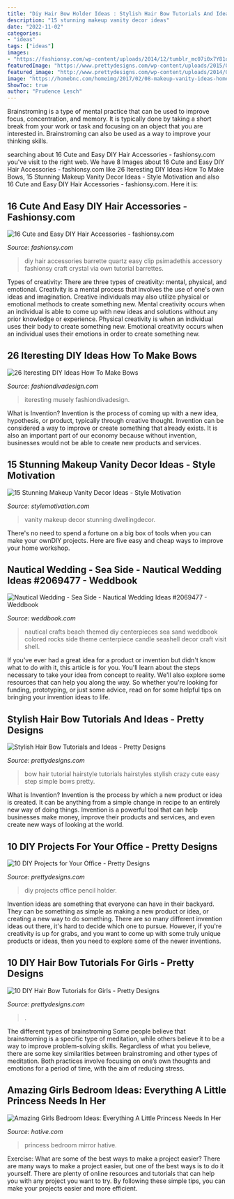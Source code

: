 ```yaml
---
title: "Diy Hair Bow Holder Ideas : Stylish Hair Bow Tutorials And Ideas"
description: "15 stunning makeup vanity decor ideas"
date: "2022-11-02"
categories:
- "ideas"
tags: ["ideas"]
images:
- "https://fashionsy.com/wp-content/uploads/2014/12/tumblr_mc07i0x7Y81qzymieo1_1280.jpg"
featuredImage: "https://www.prettydesigns.com/wp-content/uploads/2015/08/10-diy-projects-for-your-office1.jpg"
featured_image: "http://www.prettydesigns.com/wp-content/uploads/2014/05/Bow-Hairstyle-Tutorial.jpg"
image: "https://homebnc.com/homeimg/2017/02/08-makeup-vanity-ideas-homebnc.jpg"
ShowToc: true
author: "Prudence Lesch"
---
```



Brainstroming is a type of mental practice that can be used to improve focus, concentration, and memory. It is typically done by taking a short break from your work or task and focusing on an object that you are interested in. Brainstroming can also be used as a way to improve your thinking skills.

	

		
searching about 16 Cute and Easy DIY Hair Accessories - fashionsy.com you've visit to the right web. We have 8 Images about 16 Cute and Easy DIY Hair Accessories - fashionsy.com like 26 Iteresting DIY Ideas How To Make Bows, 15 Stunning Makeup Vanity Decor Ideas - Style Motivation and also 16 Cute and Easy DIY Hair Accessories - fashionsy.com. Here it is:
		
    
## 16 Cute And Easy DIY Hair Accessories - Fashionsy.com

<img loading=lazy src="https://fashionsy.com/wp-content/uploads/2014/12/tumblr_mc07i0x7Y81qzymieo1_1280.jpg" onerror="this.onerror=null;this.src='https://tse1.mm.bing.net/th?id=OIP.N4kBAvz1h6ByEgpUUtRqQgHaKX&amp;pid=15.1';" alt="16 Cute and Easy DIY Hair Accessories - fashionsy.com">

_Source: fashionsy.com_

>diy hair accessories barrette quartz easy clip psimadethis accessory fashionsy craft crystal via own tutorial barrettes. 

	

Types of creativity: There are three types of creativity: mental, physical, and emotional.
Creativity is a mental process that involves the use of one's own ideas and imagination. Creative individuals may also utilize physical or emotional methods to create something new. Mental creativity occurs when an individual is able to come up with new ideas and solutions without any prior knowledge or experience. Physical creativity is when an individual uses their body to create something new. Emotional creativity occurs when an individual uses their emotions in order to create something new.

    
## 26 Iteresting DIY Ideas How To Make Bows

<img loading=lazy src="https://www.fashiondivadesign.com/wp-content/uploads/2013/04/DIY-bows-50-640x640.jpg" onerror="this.onerror=null;this.src='https://tse2.mm.bing.net/th?id=OIP.TNmACf15rJZW4neMM__BDQHaHa&amp;pid=15.1';" alt="26 Iteresting DIY Ideas How To Make Bows">

_Source: fashiondivadesign.com_

>iteresting musely fashiondivadesign. 

	

What is Invention?
Invention is the process of coming up with a new idea, hypothesis, or product, typically through creative thought. Invention can be considered a way to improve or create something that already exists. It is also an important part of our economy because without invention, businesses would not be able to create new products and services.

    
## 15 Stunning Makeup Vanity Decor Ideas - Style Motivation

<img loading=lazy src="https://homebnc.com/homeimg/2017/02/08-makeup-vanity-ideas-homebnc.jpg" onerror="this.onerror=null;this.src='https://tse1.mm.bing.net/th?id=OIP.IhA8ynQi0Anqfe8J-AtZFgHaKZ&amp;pid=15.1';" alt="15 Stunning Makeup Vanity Decor Ideas - Style Motivation">

_Source: stylemotivation.com_

>vanity makeup decor stunning dwellingdecor. 

	

There's no need to spend a fortune on a big box of tools when you can make your ownDIY projects. Here are five easy and cheap ways to improve your home workshop.

    
## Nautical Wedding - Sea Side - Nautical Wedding Ideas #2069477 - Weddbook

<img loading=lazy src="http://s3.weddbook.me/t1/2/0/6/2069477/sea-side-nautical-wedding-ideas.jpg" onerror="this.onerror=null;this.src='https://tse2.mm.bing.net/th?id=OIP.ykYL6cONJ40v0OfFnkptCwHaJ3&amp;pid=15.1';" alt="Nautical Wedding - Sea Side - Nautical Wedding Ideas #2069477 - Weddbook">

_Source: weddbook.com_

>nautical crafts beach themed diy centerpieces sea sand weddbook colored rocks side theme centerpiece candle seashell decor craft visit shell. 

	

If you've ever had a great idea for a product or invention but didn't know what to do with it, this article is for you. You'll learn about the steps necessary to take your idea from concept to reality. We'll also explore some resources that can help you along the way. So whether you're looking for funding, prototyping, or just some advice, read on for some helpful tips on bringing your invention ideas to life.

    
## Stylish Hair Bow Tutorials And Ideas - Pretty Designs

<img loading=lazy src="http://www.prettydesigns.com/wp-content/uploads/2014/05/Bow-Hairstyle-Tutorial.jpg" onerror="this.onerror=null;this.src='https://tse1.mm.bing.net/th?id=OIP.K2geIN_nIhnyoK3he-grIwHaR3&amp;pid=15.1';" alt="Stylish Hair Bow Tutorials and Ideas - Pretty Designs">

_Source: prettydesigns.com_

>bow hair tutorial hairstyle tutorials hairstyles stylish crazy cute easy step simple bows pretty. 

	

What is Invention?
Invention is the process by which a new product or idea is created. It can be anything from a simple change in recipe to an entirely new way of doing things. Invention is a powerful tool that can help businesses make money, improve their products and services, and even create new ways of looking at the world.

    
## 10 DIY Projects For Your Office - Pretty Designs

<img loading=lazy src="https://www.prettydesigns.com/wp-content/uploads/2015/08/10-diy-projects-for-your-office1.jpg" onerror="this.onerror=null;this.src='https://tse3.mm.bing.net/th?id=OIP.sW1An1rApLlaNzhBkb1yuwHaP9&amp;pid=15.1';" alt="10 DIY Projects for Your Office - Pretty Designs">

_Source: prettydesigns.com_

>diy projects office pencil holder. 

	

Invention ideas are something that everyone can have in their backyard. They can be something as simple as making a new product or idea, or creating a new way to do something. There are so many different invention ideas out there, it's hard to decide which one to pursue. However, if you're creativity is up for grabs, and you want to come up with some truly unique products or ideas, then you need to explore some of the newer inventions.

    
## 10 DIY Hair Bow Tutorials For Girls - Pretty Designs

<img loading=lazy src="http://www.prettydesigns.com/wp-content/uploads/2014/12/Floral-Hair-Bow.jpg" onerror="this.onerror=null;this.src='https://tse4.mm.bing.net/th?id=OIP.B-PMMJDuv1MT-_aBde-7wwHaOh&amp;pid=15.1';" alt="10 DIY Hair Bow Tutorials for Girls - Pretty Designs">

_Source: prettydesigns.com_

>. 

	

The different types of brainstroming
Some people believe that brainstroming is a specific type of meditation, while others believe it to be a way to improve problem-solving skills. Regardless of what you believe, there are some key similarities between brainstroming and other types of meditation. Both practices involve focusing on one’s own thoughts and emotions for a period of time, with the aim of reducing stress.

    
## Amazing Girls Bedroom Ideas: Everything A Little Princess Needs In Her

<img loading=lazy src="https://hative.com/wp-content/uploads/2016/05/princess-bedroom/65-66-princess-bedroom-ideas.jpg" onerror="this.onerror=null;this.src='https://tse2.mm.bing.net/th?id=OIP.i6whnsaGgiEBVh4JxuwGZgHaQH&amp;pid=15.1';" alt="Amazing Girls Bedroom Ideas: Everything A Little Princess Needs In Her">

_Source: hative.com_

>princess bedroom mirror hative. 

	

Exercise: What are some of the best ways to make a project easier?
There are many ways to make a project easier, but one of the best ways is to do it yourself. There are plenty of online resources and tutorials that can help you with any project you want to try. By following these simple tips, you can make your projects easier and more efficient.

